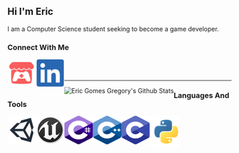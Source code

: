 ## Hi I'm Eric
I am  a Computer Science student seeking to become a game developer.

### Connect With Me
[<img align="left" width="64px" height="64px" src="images/icons/itchio.png"/>][itchio]
[<img align="left" width="64px" height="64px" src="images/icons/linkedin.png"/>][linkedin]


<br />
<br />

---
<img align="left" alt="Eric Gomes Gregory's Github Stats" stc="https://github-readme-stats.vercel.app/api?username=EricGomesGregory&show_icons=true&hide_border=true" /> 

### Languages And Tools
<img align="left" width="64px" height="64px" src="images/icons/unity.png"/>
<img align="left" width="64px" height="64px" src="images/icons/unreal.png"/>
<img align="left" width="64px" height="64px" src="images/icons/csharp.svg"/>
<img align="left" width="64px" height="64px" src="images/icons/cpp.svg"/>
<img align="left" width="64px" height="64px" src="images/icons/c.svg"/>
<img align="left" width="70px" height="70px" src="images/icons/python.png"/>

<!-- Links to social medias -->
[itchio]: https://ericgomes.itch.io/
[linkedin]: https://www.linkedin.com/in/eric-gregory-16a502183/

